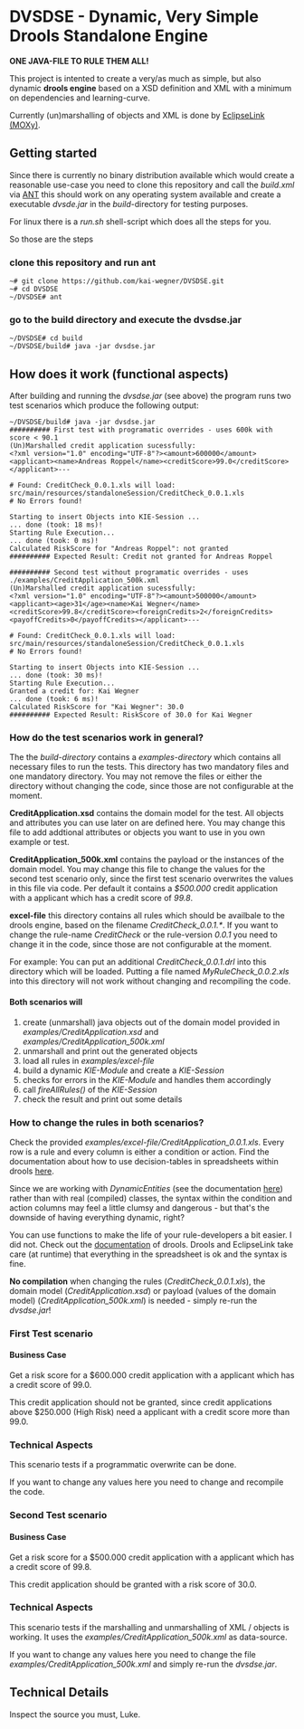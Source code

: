 # DVSDSE - Dynamic, Very Simple Drools Standalone Engine
__ONE JAVA-FILE TO RULE THEM ALL!__

This project is intented to create a very/as much as simple, but also dynamic __drools engine__ based on a XSD definition and XML with a minimum on dependencies and learning-curve.

Currently (un)marshalling of objects and XML is done by [EclipseLink (MOXy)](http://eclipse.org/eclipselink/moxy.php).


## Getting started
Since there is currently no binary distribution available which would create a reasonable use-case you need to clone this repository and call the _build.xml_ via [ANT](https://ant.apache.org/) this should work on any operating system available and create a executable _dvsde.jar_ in the _build_-directory for testing purposes.

For linux there is a _run.sh_ shell-script which does all the steps for you.

So those are the steps
### clone this repository and run ant
```
~# git clone https://github.com/kai-wegner/DVSDSE.git
~# cd DVSDSE
~/DVSDSE# ant
```
### go to the build directory and execute the dvsdse.jar
```
~/DVSDSE# cd build
~/DVSDSE/build# java -jar dvsdse.jar
```

## How does it work (functional aspects)
After building and running the _dvsdse.jar_ (see above) the program runs two test scenarios which produce the following output:
```
~/DVSDSE/build# java -jar dvsdse.jar
########## First test with programatic overrides - uses 600k with score < 90.1
(Un)Marshalled credit application sucessfully:
<?xml version="1.0" encoding="UTF-8"?><amount>600000</amount><applicant><name>Andreas Roppel</name><creditScore>99.0</creditScore></applicant>---

# Found: CreditCheck_0.0.1.xls will load: src/main/resources/standaloneSession/CreditCheck_0.0.1.xls
# No Errors found!

Starting to insert Objects into KIE-Session ...
... done (took: 18 ms)!
Starting Rule Execution...
... done (took: 0 ms)!
Calculated RiskScore for "Andreas Roppel": not granted
########## Expected Result: Credit not granted for Andreas Roppel

########## Second test without programatic overrides - uses ./examples/CreditApplication_500k.xml
(Un)Marshalled credit application sucessfully:
<?xml version="1.0" encoding="UTF-8"?><amount>500000</amount><applicant><age>31</age><name>Kai Wegner</name><creditScore>99.8</creditScore><foreignCredits>2</foreignCredits><payoffCredits>0</payoffCredits></applicant>---

# Found: CreditCheck_0.0.1.xls will load: src/main/resources/standaloneSession/CreditCheck_0.0.1.xls
# No Errors found!

Starting to insert Objects into KIE-Session ...
... done (took: 30 ms)!
Starting Rule Execution...
Granted a credit for: Kai Wegner
... done (took: 6 ms)!
Calculated RiskScore for "Kai Wegner": 30.0
########## Expected Result: RiskScore of 30.0 for Kai Wegner
```
### How do the test scenarios work in general?
The the _build-directory_ contains a _examples-directory_ which contains all necessary files to run the tests.
This directory has two mandatory files and one mandatory directory. You may not remove the files or either the directory without changing the code, since those are not configurable at the moment.

__CreditApplication.xsd__ contains the domain model for the test. All objects and attributes you can use later on are defined here. You may change this file to add addtional attributes or objects you want to use in you own example or test.

__CreditApplication_500k.xml__ contains the payload or the instances of the domain model. You may change this file to change the values for the second test scenario only, since the first test scenario overwrites the values in this file via code.
Per default it contains a _$500.000_ credit application with a applicant which has a credit score of _99.8_.

__excel-file__ this directory contains all rules which should be availbale to the drools engine, based on the filename _CreditCheck_0.0.1.*_. If you want to change the rule-name _CreditCheck_ or the rule-version _0.0.1_ you need to change it in the code, since those are not configurable at the moment.

For example: You can put an additional _CreditCheck_0.0.1.drl_ into this directory which will be loaded. Putting a file named _MyRuleCheck_0.0.2.xls_ into this directory will not work without changing and recompiling the code.

#### Both scenarios will
1. create (unmarshall) java objects out of the domain model provided in _examples/CreditApplication.xsd_ and _examples/CreditApplication_500k.xml_
2. unmarshall and print out the generated objects
3. load all rules in _examples/excel-file_
4. build a dynamic _KIE-Module_ and create a _KIE-Session_
5. checks for errors in the _KIE-Module_ and handles them accordingly
6. call _fireAllRules()_ of the _KIE-Session_
7. check the result and print out some details

### How to change the rules in both scenarios?
Check the provided _examples/excel-file/CreditApplication_0.0.1.xls_.
Every row is a rule and every column is either a condition or action.
Find the documentation about how to use decision-tables in spreadsheets within drools [here](http://docs.jboss.org/drools/release/5.5.0.Final/drools-expert-docs/html_single/#d0e1157).

Since we are working with _DynamicEntities_ (see the documentation [here](http://docs.oracle.com/middleware/1212/toplink/TLJAX/dynamic_jaxb.htm#TLJAX450)) rather than with real (compiled) classes, the syntax within the condition and action columns may feel a little clumsy and dangerous - but that's the downside of having everything dynamic, right?

You can use functions to make the life of your rule-developers a bit easier. I did not. Check out the [documentation](http://docs.jboss.org/drools/release/5.5.0.Final/drools-expert-docs/html_single/#d0e1309) of drools.
Drools and EclipseLink take care (at runtime) that everything in the spreadsheet is ok and the syntax is fine.

__No compilation__ when changing the rules (_CreditCheck_0.0.1.xls_), the domain model (_CreditApplication.xsd_) or payload (values of the domain model) (_CreditApplication_500k.xml_) is needed - simply re-run the _dvsdse.jar_!

### First Test scenario
#### Business Case
Get a risk score for a $600.000 credit application with a applicant which has a credit score of 99.0.

This credit application should not be granted, since credit applications above $250.000 (High Risk) need a applicant with a credit score more than 99.0.
### Technical Aspects
This scenario tests if a programmatic overwrite can be done.

If you want to change any values here you need to change and recompile the code.

### Second Test scenario
#### Business Case
Get a risk score for a $500.000 credit application with a applicant which has a credit score of 99.8.

This credit application should be granted with a risk score of 30.0.
### Technical Aspects
This scenario tests if the marshalling and unmarshalling of XML / objects is working. It uses the _examples/CreditApplication_500k.xml_ as data-source.

If you want to change any values here you need to change the file _examples/CreditApplication_500k.xml_ and simply re-run the _dvsdse.jar_.

## Technical Details
Inspect the source you must, Luke.
